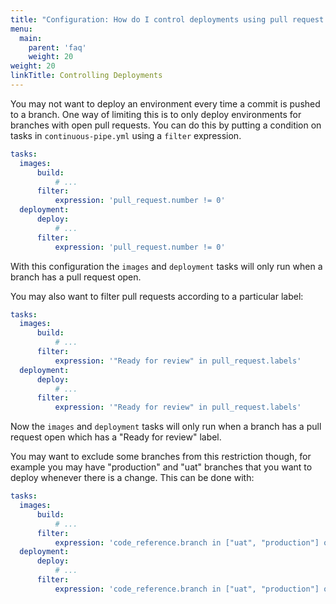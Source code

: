 ```yaml
---
title: "Configuration: How do I control deployments using pull request labels?"
menu:
  main:
    parent: 'faq'
    weight: 20
weight: 20
linkTitle: Controlling Deployments
---
```

You may not want to deploy an environment every time a commit is pushed to a branch. One way of limiting this is to only deploy environments for branches with open pull requests. You can do this by putting a condition on tasks in `continuous-pipe.yml` using a `filter` expression.

```yaml
tasks:
  images:
      build:
          # ...
      filter:
          expression: 'pull_request.number != 0'
  deployment:
      deploy:
          # ...
      filter:
          expression: 'pull_request.number != 0'
```

With this configuration the `images` and `deployment` tasks will only run when a branch has a pull request open.

You may also want to filter pull requests according to a particular label:

```yaml
tasks:
  images:
      build:
          # ...
      filter:
          expression: '"Ready for review" in pull_request.labels'
  deployment:
      deploy:
          # ...
      filter:
          expression: '"Ready for review" in pull_request.labels'
```

Now the `images` and `deployment` tasks will only run when a branch has a pull request open which has a "Ready for review" label. 

You may want to exclude some branches from this restriction though, for example you may have "production" and "uat" branches that you want to deploy whenever there is a change. This can be done with:

```yaml
tasks:
  images:
      build:
          # ...
      filter:
          expression: 'code_reference.branch in ["uat", "production"] or "Ready for review" in pull_request.labels'
  deployment:
      deploy:
          # ...
      filter:
          expression: 'code_reference.branch in ["uat", "production"] or "Ready for review" in pull_request.labels'
```